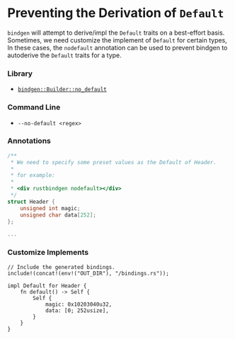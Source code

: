 # Preventing the Derivation of `Default`

`bindgen` will attempt to derive/impl the `Default` traits on a best-effort basis.
Sometimes, we need customize the implement of `Default` for certain types,
In these cases, the `nodefault` annotation can be used to prevent bindgen 
to autoderive the `Default` traits for a type.

### Library

* [`bindgen::Builder::no_default`](https://docs.rs/bindgen/latest/bindgen/struct.Builder.html#method.no_default)

### Command Line

* `--no-default <regex>`

### Annotations

```c
/**
 * We need to specify some preset values as the Default of Header.
 *
 * for example:
 *
 * <div rustbindgen nodefault></div>
 */
struct Header {
    unsigned int magic;
    unsigned char data[252];
};

...
```

### Customize Implements

```rust,ignore
// Include the generated bindings.
include!(concat!(env!("OUT_DIR"), "/bindings.rs"));

impl Default for Header {
    fn default() -> Self {
        Self {
            magic: 0x10203040u32,
            data: [0; 252usize],
        }
    }
}
```
